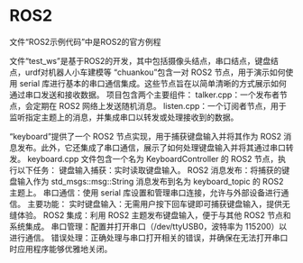 # ROS2
文件“ROS2示例代码”中是ROS2的官方例程

文件“test_ws”是基于ROS2的开发，其中包括摄像头结点，串口结点，键盘结点，urdf对机器人小车建模等
“chuankou”包含一对 ROS2 节点，用于演示如何使用 serial 库进行基本的串口通信集成。这些节点旨在以简单清晰的方式展示如何通过串口发送和接收数据。
项目包含两个主要组件：
talker.cpp：一个发布者节点，会定期在 ROS2 网络上发送随机消息。
listen.cpp：一个订阅者节点，用于监听指定主题上的消息，并集成串口以转发或处理接收到的数据。

“keyboard”提供了一个 ROS2 节点实现，用于捕获键盘输入并将其作为 ROS2 消息发布。此外，它还集成了串口通信，展示了如何处理键盘输入并将其通过串口转发。
keyboard.cpp 文件包含一个名为 KeyboardController 的 ROS2 节点，执行以下任务：
键盘输入捕获：实时读取键盘输入。
ROS2 消息发布：将捕获的键盘输入作为 std_msgs::msg::String 消息发布到名为 keyboard_topic 的 ROS2 主题上。
串口通信：使用 serial 库设置和管理串口连接，允许与外部设备进行通信。
主要功能：
实时键盘输入：无需用户按下回车键即可捕获键盘输入，提供无缝体验。
ROS2 集成：利用 ROS2 主题发布键盘输入，便于与其他 ROS2 节点和系统集成。
串口管理：配置并打开串口（/dev/ttyUSB0，波特率为 115200）以进行通信。
错误处理：正确处理与串口打开相关的错误，并确保在无法打开串口时应用程序能够优雅地关闭。
